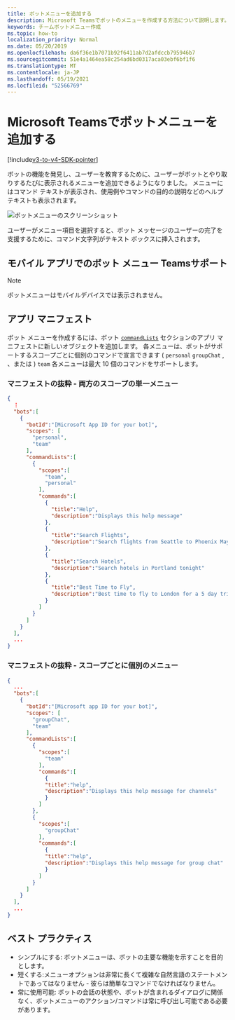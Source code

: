 ```yaml
---
title: ボットメニューを追加する
description: Microsoft Teamsでボットのメニューを作成する方法について説明します。
keywords: チームボットメニュー作成
ms.topic: how-to
localization_priority: Normal
ms.date: 05/20/2019
ms.openlocfilehash: da6f36e1b7071b92f6411ab7d2afdccb795946b7
ms.sourcegitcommit: 51e4a1464ea58c254ad6bd0317aca03ebf6bf1f6
ms.translationtype: MT
ms.contentlocale: ja-JP
ms.lasthandoff: 05/19/2021
ms.locfileid: "52566769"
---
```

# <a name="add-a-bot-menu-in-microsoft-teams"></a>Microsoft Teamsでボットメニューを追加する

[!include[v3-to-v4-SDK-pointer](~/includes/v3-to-v4-pointer-bots.md)]

ボットの機能を発見し、ユーザーを教育するために、ユーザーがボットとやり取りするたびに表示されるメニューを追加できるようになりました。 メニューにはコマンド テキストが表示され、使用例やコマンドの目的の説明などのヘルプ テキストも表示されます。

![ボットメニューのスクリーンショット](~/assets/images/bots/bot-menus-bot-menu-sample.png)

ユーザーがメニュー項目を選択すると、ボット メッセージのユーザーの完了を支援するために、コマンド文字列がテキスト ボックスに挿入されます。

## <a name="bot-menu-support-on-teams-mobile-app"></a>モバイル アプリでのボット メニュー Teamsサポート
> [!NOTE] 
> ボットメニューはモバイルデバイスでは表示されません。

## <a name="app-manifest"></a>アプリ マニフェスト

ボット メニューを作成するには、ボット [`commandLists`](~/resources/schema/manifest-schema.md#botscommandlists) セクションのアプリ マニフェストに新しいオブジェクトを追加します。 各メニューは、ボットがサポートするスコープごとに個別のコマンドで宣言できます ( `personal` `groupChat` , 、または ) `team` 各メニューは最大 10 個のコマンドをサポートします。

### <a name="manifest-excerpt---single-menu-for-both-scopes"></a>マニフェストの抜粋 - 両方のスコープの単一メニュー

```json
{
  ⋮
  "bots":[
    {
      "botId":"[Microsoft App ID for your bot]",
      "scopes": [
        "personal",
        "team"
      ],
      "commandLists":[
        {
          "scopes":[
            "team",
            "personal"
          ],
          "commands":[
            {
              "title":"Help",
              "description":"Displays this help message"
            },
            {
              "title":"Search Flights",
              "description":"Search flights from Seattle to Phoenix May 2-5 departing after 3pm"
            },
            {
              "title":"Search Hotels",
              "description":"Search hotels in Portland tonight"
            },
            {
              "title":"Best Time to Fly",
              "description":"Best time to fly to London for a 5 day trip this summer"
            }
          ]
        }
      ]
    }
  ],
  ...
}
```

### <a name="manifest-excerpt---separate-menu-per-scope"></a>マニフェストの抜粋 - スコープごとに個別のメニュー

```json
{
  ...
  "bots":[
    {
      "botId":"[Microsoft app ID for your bot]",
      "scopes": [
        "groupChat",
        "team"
      ],
      "commandLists":[
        {
          "scopes":[
            "team"
          ],
          "commands":[
            {
            "title":"help",
            "description":"Displays this help message for channels"
            }
          ]
        },
        {
          "scopes":[
            "groupChat"
          ],
          "commands":[
            {
            "title":"help",
            "description":"Displays this help message for group chat"
            }
          ]
        }
      ]
    }
  ],
  ...
}
```

## <a name="best-practices"></a>ベスト プラクティス

* シンプルにする: ボットメニューは、ボットの主要な機能を示すことを目的とします。
* 短くする:メニューオプションは非常に長くて複雑な自然言語のステートメントであってはなりません - 彼らは簡単なコマンドでなければなりません。
* 常に使用可能: ボットの会話の状態や、ボットが含まれるダイアログに関係なく、ボットメニューのアクション/コマンドは常に呼び出し可能である必要があります。
